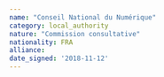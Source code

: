 ```yaml
---
name: "Conseil National du Numérique"
category: local_authority
nature: "Commission consultative"
nationality: FRA
alliance: 
date_signed: '2018-11-12'
---
```

    